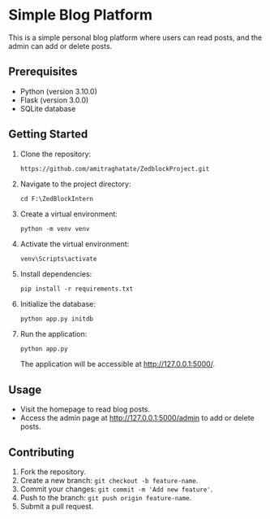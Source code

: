 # Simple Blog Platform

This is a simple personal blog platform where users can read posts, and the admin can add or delete posts.

## Prerequisites

- Python (version 3.10.0)
- Flask (version 3.0.0)
- SQLite database

## Getting Started
1. Clone the repository:

    ```bash
    https://github.com/amitraghatate/ZedblockProject.git
    ```

2. Navigate to the project directory:

    ```
    cd F:\ZedBlockIntern
    ```

3. Create a virtual environment:

    ```
    python -m venv venv
    ```

4. Activate the virtual environment:

     ```
     venv\Scripts\activate
     ```

5. Install dependencies:

    ```
    pip install -r requirements.txt
    ```

6. Initialize the database:

    ```
    python app.py initdb
    ```

7. Run the application:

    ```
    python app.py
    ```

    The application will be accessible at http://127.0.0.1:5000/.

## Usage

- Visit the homepage to read blog posts.
- Access the admin page at http://127.0.0.1:5000/admin to add or delete posts.

## Contributing

1. Fork the repository.
2. Create a new branch: `git checkout -b feature-name`.
3. Commit your changes: `git commit -m 'Add new feature'`.
4. Push to the branch: `git push origin feature-name`.
5. Submit a pull request.
